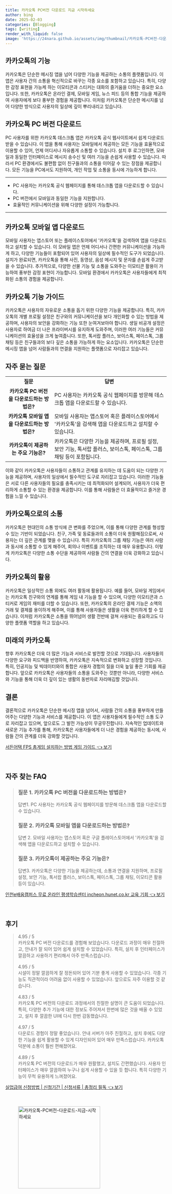 ```yaml
---
title: 카카오톡 PC버전 다운로드 지금 시작하세요
author: bing
date: 2025-02-03
categories: [Blogging]
tags: [writing]
render_with_liquid: false
image: 'https://24nara.github.io/assets/img/thumbnail/카카오톡-PC버전-다운로드-지금-시작하세요.webp'
---
```



<h2 id='카카오톡의 기능'>카카오톡의 기능</h2>

<p>카카오톡은 단순한 메시징 앱을 넘어 다양한 기능을 제공하는 소통의 플랫폼입니다. 이 앱은 사용자 간의 소통을 혁신적으로 바꾸는 각종 요소를 포함하고 있습니다. 특히, 다양한 감정 표현을 가능케 하는 이모티콘과 스티커는 대화의 즐거움을 더하는 중요한 요소입니다. 또한, 카카오톡은 온라인 결제, 모바일 게임, 뉴스 피드 등의 통합 기능을 제공하여 사용자에게 보다 풍부한 경험을 제공합니다. 이처럼 카카오톡은 단순한 메시지를 넘어 다양한 방식으로 사용자의 일상에 깊이 뿌리내리고 있습니다.</p>

<h2 id='카카오톡 PC 버전 다운로드'>카카오톡 PC 버전 다운로드</h2>

<p>PC 사용자를 위한 카카오톡 데스크톱 앱은 카카오톡 공식 웹사이트에서 쉽게 다운로드받을 수 있습니다. 이 앱을 통해 사용자는 모바일에서 제공하는 모든 기능을 효율적으로 이용할 수 있어, 언제 어디서나 자유롭게 소통할 수 있습니다. 설치 후 로그인하면, 모바일과 동일한 인터페이스로 메시지 송수신 및 여러 기능을 손쉽게 사용할 수 있습니다. 따라서 PC 환경에서도 불편함 없이 친구들과의 소통을 이어갈 수 있는 장점을 제공합니다. 모든 기능을 PC에서도 지원하여, 개인 작업 및 소통을 동시에 가능하게 합니다.</p>

<hr />

<ul>
    <li>PC 사용자는 카카오톡 공식 웹페이지를 통해 데스크톱 앱을 다운로드할 수 있습니다.</li>
    <li>PC 버전에서 모바일과 동일한 기능을 지원합니다.</li>
    <li>효율적인 커뮤니케이션을 위해 다양한 설정이 가능합니다.</li>
</ul>

<hr />

<h2 id='모바일 앱 다운로드'>카카오톡 모바일 앱 다운로드</h2>

<p>모바일 사용자는 앱스토어 또는 플레이스토어에서 '카카오톡'을 검색하여 앱을 다운로드하고 설치할 수 있습니다. 이 모바일 앱은 언제 어디서나 간편한 커뮤니케이션을 가능하게 하고, 다양한 기능들이 포함되어 있어 사용자의 일상에 필수적인 도구가 되었습니다. 설치가 완료되면, 카카오톡을 통해 사진, 동영상, 음성 메시지 및 문자를 손쉽게 주고받을 수 있습니다. 추가적으로, 다양한 선물 기능 및 소통을 도와주는 이모티콘 활용이 가능하여 풍부한 감정 표현이 가능합니다. 모바일 환경에서 카카오톡은 사용자들에게 최적화된 소통의 경험을 제공합니다.</p>

<h2 id='카카오톡 기능 가이드'>카카오톡 기능 가이드</h2>

<p>카카오톡은 사용자의 자유로운 소통을 돕기 위한 다양한 기능을 제공합니다. 특히, 카카오톡의 개별 프로필 설정은 친구와의 커뮤니케이션을 보다 개인화할 수 있는 방법을 제공하며, 사용자의 보안을 강화하는 기능 또한 눈여겨보아야 합니다. 생일 비공개 설정은 사용자로 하여금 더 나은 프라이버시를 유지하게 도와주며, 이러한 여러 기능들은 커뮤니케이션의 효율성을 크게 높여줍니다. 또한, 톡서랍 플러스, 보이스톡, 페이스톡, 그룹 채팅 등은 친구들과의 보다 깊은 소통을 가능하게 하는 요소입니다. 카카오톡은 단순한 메시징 앱을 넘어 사람들과의 연결을 지원하는 플랫폼으로 자리잡고 있습니다.</p>

<h2 id='자주 묻는 질문'>자주 묻는 질문</h2>

<table>
    <tr>
        <td style="text-align: center; height: 17px;"><b>질문</b></td>
        <td style="text-align: center; height: 17px;"><b>답변</b></td>
    </tr>
    <tr>
        <td style="text-align: center; height: 17px;"><b>카카오톡 PC 버전을 다운로드하는 방법은?</b></td>
        <td>PC 사용자는 카카오톡 공식 웹페이지를 방문해 데스크톱 앱을 다운로드할 수 있습니다.</td>
    </tr>
    <tr>
        <td style="text-align: center; height: 17px;"><b>카카오톡 모바일 앱을 다운로드하는 방법은?</b></td>
        <td>모바일 사용자는 앱스토어 혹은 플레이스토어에서 '카카오톡'을 검색해 앱을 다운로드하고 설치할 수 있습니다.</td>
    </tr>
    <tr>
        <td style="text-align: center; height: 17px;"><b>카카오톡이 제공하는 주요 기능은?</b></td>
        <td>카카오톡은 다양한 기능을 제공하며, 프로필 설정, 보안 기능, 톡서랍 플러스, 보이스톡, 페이스톡, 그룹 채팅 등이 포함됩니다.</td>
    </tr>
</table>

<p>이와 같이 카카오톡은 사용자들이 소통하고 관계를 유지하는 데 도움이 되는 다양한 기능을 제공하며, 사용자의 일상에서 필수적인 도구로 자리잡고 있습니다. 이러한 기능들은 서로 다른 사용자들의 필요를 충족시키는 데 최적화되어 설계되어, 사용자가 더욱 편리하게 소통할 수 있는 환경을 제공합니다. 이를 통해 사람들은 더 효율적이고 즐거운 경험을 느낄 수 있습니다.</p>

<h2 id='카카오톡으로의 소통'>카카오톡으로의 소통</h2>

<p>카카오톡은 현대인의 소통 방식에 큰 변화를 주었으며, 이를 통해 다양한 관계를 형성할 수 있는 기반이 되었습니다. 친구, 가족 및 동료들과의 소통이 더욱 원활해짐으로써, 사용자는 더 깊은 관계를 맺을 수 있습니다. 특히 카카오톡의 그룹 채팅 기능은 여러 사람과 동시에 소통할 수 있게 해주어, 회의나 이벤트를 조직하는 데 매우 유용합니다. 이렇게 카카오톡은 다양한 소통 수단을 제공하여 사람들 간의 연결을 더욱 강화하고 있습니다.</p>

<h2 id='카카오톡의 활용'>카카오톡의 활용</h2>

<p>카카오톡은 일상적인 소통 외에도 여러 활동에 활용됩니다. 예를 들어, 모바일 게임에서는 카카오톡 친구와의 연계를 통해 게임 내 기능을 할 수 있으며, 다양한 이모티콘과 스티커로 게임의 재미를 더할 수 있습니다. 또한, 카카오톡의 온라인 결제 기능은 소액의 거래 및 결제를 용이하게 해주며, 이를 통해 사용자들은 생활을 더욱 편리하게 할 수 있습니다. 이처럼 카카오톡은 소통을 뛰어넘어 생활 전반에 걸쳐 사용되는 중요하고도 다양한 플랫폼 역할을 하고 있습니다.</p>

<h2 id='미래의 카카오톡'>미래의 카카오톡</h2>

<p>향후 카카오톡은 더욱 더 많은 기능과 서비스로 발전할 것으로 기대됩니다. 사용자들의 다양한 요구와 피드백을 반영하여, 카카오톡은 지속적으로 변화하고 성장할 것입니다. 특히, 인공지능 및 빅데이터와의 통합은 사용자 경험의 질을 더욱 높일 좋은 기회를 제공합니다. 앞으로 카카오톡은 사용자들의 소통을 도와주는 것뿐만 아니라, 다양한 서비스와 기능을 통해 더욱 더 깊이 있는 생활의 동반자로 자리매김할 것입니다.</p>

<h2 id='결론'>결론</h2>

<p>결론적으로 카카오톡은 단순한 메시징 앱을 넘어서, 사람들 간의 소통을 풍부하게 만들어주는 다양한 기능과 서비스를 제공합니다. 이 앱은 사용자들에게 필수적인 소통 도구로 자리잡고 있으며, 앞으로도 그 발전 가능성이 무궁무진합니다. 지속적인 업데이트와 새로운 기능 추가를 통해, 카카오톡은 사용자들에게 더 나은 경험을 제공하는 동시에, 사람들 간의 관계를 더욱 강화할 것입니다.</p>


<p><a class="click-button" title="서든어택 FPS 총게임 설치하는 방법 게임 가이드" href="https://24nara.github.io/posts/%EC%84%9C%EB%93%A0%EC%96%B4%ED%83%9D-FPS-%EC%B4%9D%EA%B2%8C%EC%9E%84-%EC%84%A4%EC%B9%98%ED%95%98%EB%8A%94-%EB%B0%A9%EB%B2%95-%EA%B2%8C%EC%9E%84-%EA%B0%80%EC%9D%B4%EB%93%9C/" rel="dofollow">서든어택 FPS 총게임 설치하는 방법 게임 가이드 👈 보기</a></p><br>
<h2 id='자주_찾는_FAQ'>자주 찾는 FAQ</h2>
<div itemscope="" itemtype="https://schema.org/FAQPage"> 
<blockquote> 
<div itemscope="" itemprop="mainEntity" itemtype="https://schema.org/Question"> 
<h3 itemprop="name">질문 1. 카카오톡 PC 버전을 다운로드하는 방법은?</h3> 
<div itemscope="" itemprop="acceptedAnswer" itemtype="https://schema.org/Answer"> 
<span itemprop="text"> 
<p>답변1. PC 사용자는 카카오톡 공식 웹페이지를 방문해 데스크톱 앱을 다운로드할 수 있습니다.</p> 
</span> 
</div> 
</div> 
<div itemscope="" itemprop="mainEntity" itemtype="https://schema.org/Question"> 
<h3 itemprop="name">질문 2. 카카오톡 모바일 앱을 다운로드하는 방법은?</h3> 
<div itemscope="" itemprop="acceptedAnswer" itemtype="https://schema.org/Answer"> 
<span itemprop="text"> 
<p>답변 2. 모바일 사용자는 앱스토어 혹은 구글 플레이스토어에서 '카카오톡'을 검색해 앱을 다운로드하고 설치할 수 있습니다.</p> 
</span> 
</div> 
</div> 
<div itemscope="" itemprop="mainEntity" itemtype="https://schema.org/Question"> 
<h3 itemprop="name">질문 3. 카카오톡이 제공하는 주요 기능은?</h3> 
<div itemscope="" itemprop="acceptedAnswer" itemtype="https://schema.org/Answer"> 
<span itemprop="text"> 
<p>답변3. 카카오톡은 다양한 기능을 제공하는데, 소통과 연결을 지원하며, 프로필 설정, 보안 기능, 톡서랍 플러스, 보이스톡, 페이스톡, 그룹 채팅, 이모티콘 활용 등이 있습니다.</p> 
</span> 
</div> 
</div> 
</blockquote> 
</div>
<p><a class="click-button" title="인천e배움캠퍼스 무료 온라인 평생학습센터 incheon.hunet.co.kr 교육 기회" href="https://24nara.github.io/posts/%EC%9D%B8%EC%B2%9Ce%EB%B0%B0%EC%9B%80%EC%BA%A0%ED%8D%BC%EC%8A%A4-%EB%AC%B4%EB%A3%8C-%EC%98%A8%EB%9D%BC%EC%9D%B8-%ED%8F%89%EC%83%9D%ED%95%99%EC%8A%B5%EC%84%BC%ED%84%B0-incheon.hunet.co.kr-%EA%B5%90%EC%9C%A1-%EA%B8%B0%ED%9A%8C/" rel="dofollow">인천e배움캠퍼스 무료 온라인 평생학습센터 incheon.hunet.co.kr 교육 기회 👈 보기</a></p><br>
<h2 id='후기'>후기</h2>
<div itemscope itemtype="https://schema.org/Product">
  <blockquote>
  <div itemprop="review" itemscope itemtype="https://schema.org/Review">
      <div itemprop="reviewRating" itemscope itemtype="https://schema.org/Rating"> <span itemprop="ratingValue">4.95</span> / <span itemprop="bestRating">5</span> </div>
      <span itemprop="reviewBody">카카오톡 PC 버전 다운로드를 경험해 보았습니다. 다운로드 과정이 매우 친절하고, 안내가 잘 되어 있어 쉽게 설치할 수 있었습니다. 특히, 설치 후 인터페이스가 깔끔하고 사용하기 편리해서 아주 만족스럽습니다.</span>
  </div>
  <br>
  <div itemprop="review" itemscope itemtype="https://schema.org/Review">
      <div itemprop="reviewRating" itemscope itemtype="https://schema.org/Rating"> <span itemprop="ratingValue">4.95</span> / <span itemprop="bestRating">5</span> </div>
      <span itemprop="reviewBody">시설이 정말 깔끔하게 잘 정돈되어 있어 기분 좋게 사용할 수 있었습니다. 각종 기능도 직관적이라 어려움 없이 사용할 수 있었습니다. 앞으로도 자주 이용할 것 같습니다.</span>
  </div>
  <br>
  <div itemprop="review" itemscope itemtype="https://schema.org/Review">
      <div itemprop="reviewRating" itemscope itemtype="https://schema.org/Rating"> <span itemprop="ratingValue">4.83</span> / <span itemprop="bestRating">5</span> </div>
      <span itemprop="reviewBody">카카오톡 PC 버전의 다운로드 과정에서의 친절한 설명이 큰 도움이 되었습니다. 특히, 다양한 추가 기능에 대한 정보도 주어져서 한번에 많은 것을 배울 수 있었고, 설치 후 깔끔한 UI에 다시 한번 감동했습니다.</span>
  </div>
  <br>
  <div itemprop="review" itemscope itemtype="https://schema.org/Review">
      <div itemprop="reviewRating" itemscope itemtype="https://schema.org/Rating"> <span itemprop="ratingValue">4.97</span> / <span itemprop="bestRating">5</span> </div>
      <span itemprop="reviewBody">다운로드 경험이 정말 좋았습니다. 안내 서버가 아주 친절하고, 설치 후에도 다양한 기능을 쉽게 활용할 수 있게 디자인되어 있어 매우 만족스럽습니다. 카카오톡 덕분에 소통이 훨씬 편해졌어요.</span>
  </div>
  <br>
  <div itemprop="review" itemscope itemtype="https://schema.org/Review">
      <div itemprop="reviewRating" itemscope itemtype="https://schema.org/Rating"> <span itemprop="ratingValue">4.89</span> / <span itemprop="bestRating">5</span> </div>
      <span itemprop="reviewBody">카카오톡 PC 버전의 다운로드가 매우 원활했고, 설치도 간편했습니다. 사용자 인터페이스가 매우 깔끔하여 누구나 쉽게 사용할 수 있을 듯 합니다. 특히 다양한 기능이 무척 유용하게 느껴졌어요.</span>
  </div>
  </blockquote>
</div>
<p><a class="click-button" title="실업급여 신청방법 | 신청기간 | 신청서류 | 총정리 필독" href="https://24nara.github.io/posts/%EC%8B%A4%EC%97%85%EA%B8%89%EC%97%AC-%EC%8B%A0%EC%B2%AD%EB%B0%A9%EB%B2%95-%EC%8B%A0%EC%B2%AD%EA%B8%B0%EA%B0%84-%EC%8B%A0%EC%B2%AD%EC%84%9C%EB%A5%98-%EC%B4%9D%EC%A0%95%EB%A6%AC-%ED%95%84%EB%8F%85/" rel="dofollow">실업급여 신청방법 | 신청기간 | 신청서류 | 총정리 필독 👈 보기</a></p><br>
<figure class="image"><img src="https://24nara.github.io/assets/img/thumbnail/카카오톡-PC버전-다운로드-지금-시작하세요.webp" alt="카카오톡-PC버전-다운로드-지금-시작하세요" width="256" height="256"></figure>